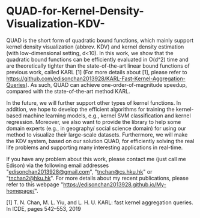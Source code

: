 # QUAD-for-Kernel-Density-Visualization-KDV-

QUAD is the short form of quadratic bound functions, which mainly support kernel density visualization (abbrev. KDV) and kernel density estimation (with low-dimensional setting, d<10). In this work, we show that the quadratic bound functions can be efficiently evaluated in O(d^2) time and are theoretically tighter than the state-of-the-art linear bound functions of previous work, called KARL [1] (For more details about [1], please refer to https://github.com/edisonchan2013928/KARL-Fast-Kernel-Aggregation-Queries). As such, QUAD can achieve one-order-of-magnitude speedup, compared with the state-of-the-art method KARL.

In the future, we will further support other types of kernel functions. In addition, we hope to develop the efficient algorithms for training the kernel-based machine learning models, e.g., kernel SVM classification and kernel regression. Moreover, we also want to provide the library to help some domain experts (e.g., in geography/ social science domain) for using our method to visualize their large-scale datasets. Furthermore, we will make the KDV system, based on our solution QUAD, for efficiently solving the real life problems and supporting many interesting applications in real-time.

If you have any problem about this work, please contact me (just call me Edison) via the following email addresses "edisonchan2013928@gmail.com", "tnchan@cs.hku.hk" or "tnchan2@hku.hk". For more details about my recent publications, please refer to this webpage "https://edisonchan2013928.github.io/My-homepage/".

[1] T. N. Chan, M. L. Yiu, and L. H. U. KARL: fast kernel aggregation queries. In ICDE, pages 542–553, 2019
